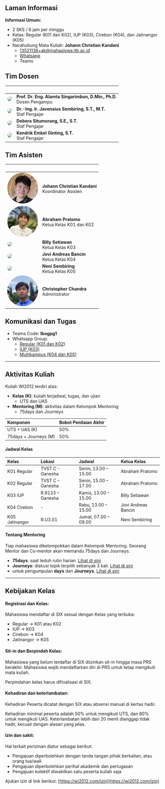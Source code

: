 ## Laman Informasi

**Informasi Umum:**

- 2 SKS / 6 jam per minggu
- Kelas: Regular (K01 dan K02), IUP (K03), Cirebon (K04), dan Jatinangor (K05)
- Narahubung Mata Kuliah: **Johann Christian Kandani**
    - [13521138+ak@mahasiswa.itb.ac.id](mailto:13521138+ak@mahasiswa.itb.ac.id) 
    - [Whatsapp](https://wa.me/+6285158869912)
    - Teams

##

## Tim Dosen

| &#10240; | &#10240; |
|:---------|:----------------------|
| <img src="./assets/img/prof-alamta.jpg" width="125" style="border-radius:50%"> | **Prof. Dr. Eng. Alamta Singarimbun, D.Min., Ph.D.** <br>Dosen Pengampu |
| <img src="./assets/img/dr-javen.jpg" width="125" style="border-radius:50%"> | **Dr.-Ing. Ir. Javensius Sembiring, S.T., M.T.** <br>Staf Pengajar |
| <img src="./assets/img/debora.jpg" width="125" style="border-radius:50%"> | **Debora Situmorang, S.E., S.T.** <br>Staf Pengajar |
| <img src="./assets/img/kendrik.jpg" width="125" style="border-radius:50%"> | **Kendrik Emkel Ginting, S.T.** <br>Staf Pengajar |

##

## Tim Asisten

| &#10240; | &#10240; |
|:---------|:----------------------|
| <img src="./assets/img/johann.png" width="100" style="border-radius:50%"> | **Johann Christian Kandani** <br>Koordinator Asisten |
| <img src="./assets/img/abraham.png" width="100" style="border-radius:50%"> | **Abraham Pratomo** <br>Ketua Kelas K01 dan K02 |
| <img src="./assets/img/billy.png" width="100" style="border-radius:50%"> | **Billy Setiawan** <br>Ketua Kelas K03 |
| <img src="./assets/img/jovi.jpg" width="100" style="border-radius:50%"> | **Jovi Andreas Bancin** <br>Ketua Kelas K04 |
| <img src="./assets/img/neni.jpg" width="100" style="border-radius:50%"> | **Neni Sembiring** <br>Ketua Kelas K05 |
| <img src="./assets/img/christopher.png" width="100" style="border-radius:50%"> | **Christopher Chandra** <br>Administrator |

## Komunikasi dan Tugas

- Teams Code: **lbogpg1**
- Whatsapp Group:
    - [Regular (K01 dan K02)](https://chat.whatsapp.com/FURCESuInwl5LUShr0Pky9)
    - [IUP (K03)](https://chat.whatsapp.com/I6bd22xIUyR8ZLmZ9QMYb4)
    - [Multikampus (K04 dan K05)](https://chat.whatsapp.com/DAejz3mw98dH63mynSB4KZ)

* * *

## Aktivitas Kuliah

Kuliah WI2012 terdiri atas:
- **Kelas (K)**: kuliah terjadwal, tugas, dan ujian
    - UTS dan UAS
- **Mentoring (M)**: aktivitas dalam Kelompok Mentoring
    - 75days dan Journeys

| Komponen | Bobot Penilaian Akhir |
|:---------|:----------------------|
| UTS + UAS (K)| 50% |
| 75days + Journeys (M)| 50% |

#### Jadwal Kelas

| Kelas | Lokasi | Jadwal | Ketua Kelas |
|:------|:-------|:-------|:------------|
| K01 Regular | TVST C - Ganesha | Senin, 13.00 – 15.00 | Abraham Pratomo |
| K02 Regular | TVST C – Ganesha | Senin, 15.00 – 17.00 | Abraham Pratomo |
| K03 IUP | R.9133 – Ganesha | Kamis, 13.00 – 15.00 | Billy Setiawan |
| K04 Cirebon | - | Rabu, 13.00 – 15.00 | Jovi Andreas Bancin |
| K05 Jatinangor | R.U3.01 | Jumat, 07.00 – 09.00 | Neni Sembiring |

#### Tentang Mentoring

Tiap mahasiswa dikelompokkan dalam Kelompok Mentoring. Seorang Mentor dan Co-mentor akan memandu 75days dan Journeys.
- **75days**: saat teduh rutin harian. [Lihat di sini](https://wi2012.com/75days)
- **Journeys**: diskusi topik terpilih sebanyak 3 kali. [Lihat di sini](https://wi2012.com/journeys)
- untuk pengumpulan **days** dan **Journeys**, [Lihat di sini](https://wi2012.com/kumpul)

* * *

## Kebijakan Kelas

#### Registrasi dan Kelas:

Mahasiswa mendaftar di SIX sesuai dengan Kelas yang terbuka:
- Regular &rarr; K01 atau K02
- IUP &rarr; K03
- Cirebon &rarr; K04
- Jatinangor &rarr; K05

#### Sit-in dan Berpindah Kelas:

Mahasiswa yang belum terdaftar di SIX diizinkan sit-in hingga masa PRS berakhir. Mahasiswa wajib mendaftarkan diri di PRS untuk tetap mengikuti mata kuliah.

Perpindahan kelas harus difinalisasi di SIX.

#### Kehadiran dan keterlambatan:

Kehadiran Peserta dicatat dengan SIX atau absensi manual di kertas hadir.

Kehadiran minimal peserta adalah 50% untuk mengikuti UTS, dan 80% untuk mengikuti UAS.
Keterlambatan lebih dari 20 menit dianggap tidak hadir, kecuali dengan alasan yang jelas.

#### Izin dan sakit:
Hal terkait perizinan diatur sebagai berikut:
- Pengajuan diperbolehkan dengan tanda tangan pihak berkaitan, atau orang tua/wali
- Pengajuan diperbolehkan perihal akademik dan pertugasan
- Pengajuan kolektif diwakilkan satu peserta kuliah saja

Ajukan izin di link berikut: [https://wi2012.com/izin](https://wi2012.com/izin)